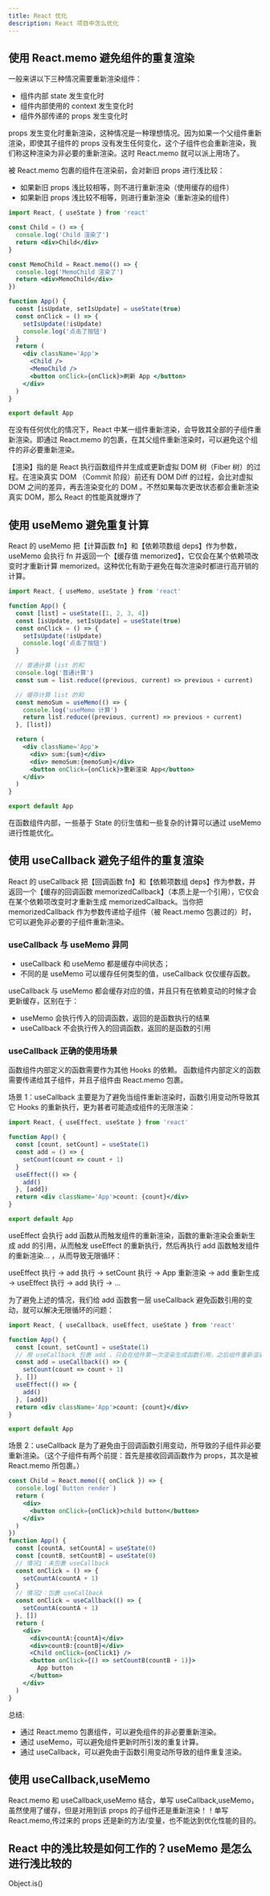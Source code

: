 ```yaml
---
title: React 优化
description: React 项目中怎么优化
---
```


## 使用 React.memo 避免组件的重复渲染

一般来讲以下三种情况需要重新渲染组件：

- 组件内部 state 发生变化时
- 组件内部使用的 context 发生变化时
- 组件外部传递的 props 发生变化时

props 发生变化时重新渲染，这种情况是一种理想情况。因为如果一个父组件重新渲染，即使其子组件的 props 没有发生任何变化，这个子组件也会重新渲染，我们称这种渲染为非必要的重新渲染。这时 React.memo 就可以派上用场了。

被 React.memo 包裹的组件在渲染前，会对新旧 props 进行浅比较：

- 如果新旧 props 浅比较相等，则不进行重新渲染（使用缓存的组件）
- 如果新旧 props 浅比较不相等，则进行重新渲染（重新渲染的组件）

```jsx
import React, { useState } from 'react'

const Child = () => {
  console.log('Child 渲染了')
  return <div>Child</div>
}

const MemoChild = React.memo(() => {
  console.log('MemoChild 渲染了')
  return <div>MemoChild</div>
})

function App() {
  const [isUpdate, setIsUpdate] = useState(true)
  const onClick = () => {
    setIsUpdate(!isUpdate)
    console.log('点击了按钮')
  }
  return (
    <div className='App'>
      <Child />
      <MemoChild />
      <button onClick={onClick}>刷新 App </button>
    </div>
  )
}

export default App
```

在没有任何优化的情况下，React 中某一组件重新渲染，会导致其全部的子组件重新渲染。即通过 React.memo 的包裹，在其父组件重新渲染时，可以避免这个组件的非必要重新渲染。

【渲染】指的是 React 执行函数组件并生成或更新虚拟 DOM 树（Fiber 树）的过程。在渲染真实 DOM （Commit 阶段）前还有 DOM Diff 的过程，会比对虚拟 DOM 之间的差异，再去渲染变化的 DOM 。不然如果每次更改状态都会重新渲染真实 DOM，那么 React 的性能真就爆炸了

## 使用 useMemo 避免重复计算

React 的 useMemo 把【计算函数 fn】和【依赖项数组 deps】作为参数，useMemo 会执行 fn 并返回一个【缓存值 memorized】，它仅会在某个依赖项改变时才重新计算 memorized。这种优化有助于避免在每次渲染时都进行高开销的计算。

```jsx
import React, { useMemo, useState } from 'react'

function App() {
  const [list] = useState([1, 2, 3, 4])
  const [isUpdate, setIsUpdate] = useState(true)
  const onClick = () => {
    setIsUpdate(!isUpdate)
    console.log('点击了按钮')
  }

  // 普通计算 list 的和
  console.log('普通计算')
  const sum = list.reduce((previous, current) => previous + current)

  // 缓存计算 list 的和
  const memoSum = useMemo(() => {
    console.log('useMemo 计算')
    return list.reduce((previous, current) => previous + current)
  }, [list])

  return (
    <div className='App'>
      <div> sum:{sum}</div>
      <div> memoSum:{memoSum}</div>
      <button onClick={onClick}>重新渲染 App</button>
    </div>
  )
}

export default App
```

在函数组件内部，一些基于 State 的衍生值和一些复杂的计算可以通过 useMemo 进行性能优化。

## 使用 useCallback 避免子组件的重复渲染

React 的 useCallback 把【回调函数 fn】和【依赖项数组 deps】作为参数，并返回一个【缓存的回调函数 memorizedCallback】（本质上是一个引用），它仅会在某个依赖项改变时才重新生成 memorizedCallback。当你把 memorizedCallback 作为参数传递给子组件（被 React.memo 包裹过的）时，它可以避免非必要的子组件重新渲染。

### useCallback 与 useMemo 异同

- useCallback 和 useMemo 都是缓存中间状态；
- 不同的是 useMemo 可以缓存任何类型的值，useCallback 仅仅缓存函数。

useCallback 与 useMemo 都会缓存对应的值，并且只有在依赖变动的时候才会更新缓存，区别在于：

- useMemo 会执行传入的回调函数，返回的是函数执行的结果
- useCallback 不会执行传入的回调函数，返回的是函数的引用

### useCallback 正确的使用场景

函数组件内部定义的函数需要作为其他 Hooks 的依赖。
函数组件内部定义的函数需要传递给其子组件，并且子组件由 React.memo 包裹。

场景 1：useCallback 主要是为了避免当组件重新渲染时，函数引用变动所导致其它 Hooks 的重新执行，更为甚者可能造成组件的无限渲染：

```jsx
import React, { useEffect, useState } from 'react'

function App() {
  const [count, setCount] = useState(1)
  const add = () => {
    setCount(count => count + 1)
  }
  useEffect(() => {
    add()
  }, [add])
  return <div className='App'>count: {count}</div>
}

export default App
```

useEffect 会执行 add 函数从而触发组件的重新渲染，函数的重新渲染会重新生成 add 的引用，从而触发 useEffect 的重新执行，然后再执行 add 函数触发组件的重新渲染… ，从而导致无限循环：

useEffect 执行 -> add 执行 -> setCount 执行 -> App 重新渲染 -> add 重新生成 -> useEffect 执行 -> add 执行 -> …

为了避免上述的情况，我们给 add 函数套一层 useCallback 避免函数引用的变动，就可以解决无限循环的问题：

```jsx
import React, { useCallback, useEffect, useState } from 'react'

function App() {
  const [count, setCount] = useState(1)
  // 用 useCallback 包裹 add ，只会在组件第一次渲染生成函数引用，之后组件重新渲染时，add 会复用第一次生成的引用。
  const add = useCallback(() => {
    setCount(count => count + 1)
  }, [])
  useEffect(() => {
    add()
  }, [add])
  return <div className='App'>count: {count}</div>
}

export default App
```

场景 2：useCallback 是为了避免由于回调函数引用变动，所导致的子组件非必要重新渲染。（这个子组件有两个前提：首先是接收回调函数作为 props，其次是被 React.memo 所包裹。）

```jsx
const Child = React.memo(({ onClick }) => {
  console.log(`Button render`)
  return (
    <div>
      <button onClick={onClick}>child button</button>
    </div>
  )
})
function App() {
  const [countA, setCountA] = useState(0)
  const [countB, setCountB] = useState(0)
  // 情况1：未包裹 useCallback
  const onClick = () => {
    setCountA(countA + 1)
  }
  // 情况2：包裹 useCallback
  const onClick = useCallback(() => {
    setCountA(countA + 1)
  }, [])
  return (
    <div>
      <div>countA:{countA}</div>
      <div>countB:{countB}</div>
      <Child onClick={onClick1} />
      <button onClick={() => setCountB(countB + 1)}>
        App button
      </button>
    </div>
  )
}
```

总结:

- 通过 React.memo 包裹组件，可以避免组件的非必要重新渲染。
- 通过 useMemo，可以避免组件更新时所引发的重复计算。
- 通过 useCallback，可以避免由于函数引用变动所导致的组件重复渲染。

## 使用 useCallback,useMemo

React.memo 和 useCallback,useMemo 结合，单写 useCallback,useMemo，虽然使用了缓存，但是对用到该 props 的子组件还是重新渲染！！单写 React.memo,传过来的 props 还是新的方法/变量，也不能达到优化性能的目的。

## React 中的浅比较是如何工作的？useMemo 是怎么进行浅比较的

Object.is()
